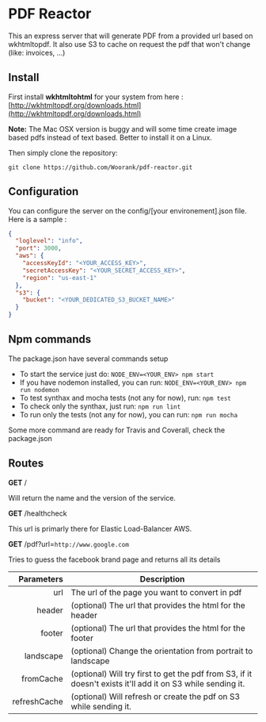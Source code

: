PDF Reactor
===========

This an express server that will generate PDF from a provided url based on wkhtmltopdf.
It also use S3 to cache on request the pdf that won't change (like: invoices, ...)

## Install

First install **wkhtmltohtml** for your system from here :  [http://wkhtmltopdf.org/downloads.html](http://wkhtmltopdf.org/downloads.html)

**Note:** The Mac OSX version is buggy and will some time create image based pdfs instead of text based. Better to install it on a Linux.

Then simply clone the repository:   

`git clone https://github.com/Woorank/pdf-reactor.git`

## Configuration

You can configure the server on the config/[your environement].json file.
Here is a sample :

```json
{
  "loglevel": "info",
  "port": 3000,
  "aws": {
    "accessKeyId": "<YOUR_ACCESS_KEY>",
    "secretAccessKey": "<YOUR_SECRET_ACCESS_KEY>",
    "region": "us-east-1"
  },
  "s3": {
    "bucket": "<YOUR_DEDICATED_S3_BUCKET_NAME>"
  }
}
```

## Npm commands

The package.json have several commands setup

- To start the service just do: `NODE_ENV=<YOUR_ENV> npm start`
- If you have nodemon installed, you can run: `NODE_ENV=<YOUR_ENV> npm run nodemon`
- To test synthax and mocha tests (not any for now), run: `npm test`
- To check only the synthax, just run: `npm run lint`
- To run only the tests (not any for now), you can run: `npm run mocha`

Some more command are ready for Travis and Coverall, check the package.json

## Routes

**GET** /

Will return the name and the version of the service.

**GET** /healthcheck

This url is primarly there for Elastic Load-Balancer AWS.


**GET** /pdf?url=`http://www.google.com`

Tries to guess the facebook brand page and returns all its details


Parameters     | Description
--------------:| ---------------------------
url            | <string> The url of the page you want to convert in pdf
header         | (optional) <string> The url that provides the html for the header
footer         | (optional) <string> The url that provides the html for the footer
landscape      | (optional) <boolean> Change the orientation from portrait to landscape
fromCache      | (optional) <boolean> Will try first to get the pdf from S3, if it doesn't exists it'll add it on S3 while sending it.
refreshCache   | (optional) <boolean> Will refresh or create the pdf on S3 while sending it.
